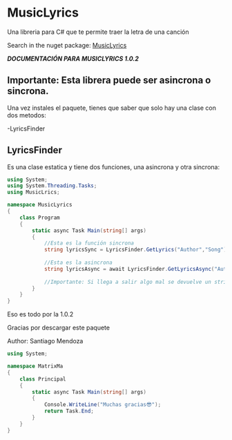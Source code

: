 ﻿# MusicLyrics
Una libreria para C# que te permite traer la letra de una canción

Search in the nuget package:  [MusicLyrics](https://www.nuget.org/packages/MusicLyrics/)

***DOCUMENTACIÓN PARA MUSICLYRICS 1.0.2***

## Importante: Esta librera puede ser asincrona o sincrona.

Una vez instales el paquete, tienes que saber que solo hay una clase con dos metodos:

-LyricsFinder

## LyricsFinder
Es una clase estatica y tiene dos funciones, una asincrona y otra sincrona:

```C#
using System;
using System.Threading.Tasks;
using MusicLrics;

namespace MusicLyrics
{
    class Program
    {
        static async Task Main(string[] args)
        {
            //Esta es la función sincrona
            string lyricsSync = LyricsFinder.GetLyrics("Author","Song");
            
            //Esta es la asincrona
            string lyricsAsync = await LyricsFinder.GetLyricsAsync("Author","Song");
            
            //Importante: Si llega a salir algo mal se devuelve un string indicando el error
        }
    }
}
```

Eso es todo por la 1.0.2

Gracias por descargar este paquete

Author: Santiago Mendoza

```C#
using System;

namespace MatrixMa
{
    class Principal
    {
        static async Task Main(string[] args)
        {
            Console.WriteLine("Muchas gracias😎");
            return Task.End;
        }
    }
}
```
